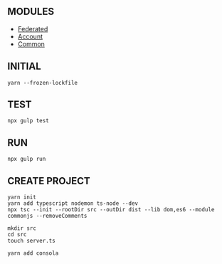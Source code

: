 ## MODULES

- [Federated](https://github.com/senomas/micro-ql-federated)
- [Account](https://github.com/senomas/micro-ql-account)
- [Common](https://github.com/senomas/micro-ql-common)

## INITIAL
```
yarn --frozen-lockfile
```

## TEST
```
npx gulp test
```

## RUN
```
npx gulp run
```

## CREATE PROJECT

```
yarn init
yarn add typescript nodemon ts-node --dev
npx tsc --init --rootDir src --outDir dist --lib dom,es6 --module commonjs --removeComments
```

```
mkdir src
cd src
touch server.ts
```

```
yarn add consola
```
